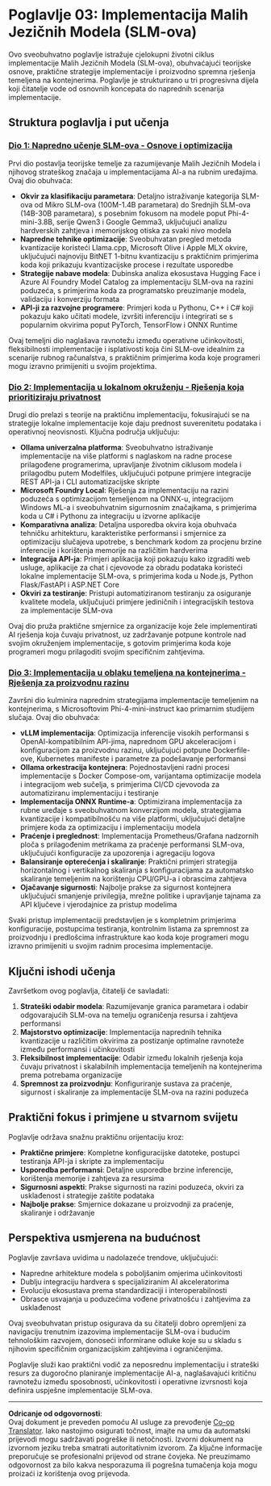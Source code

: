 <!--
CO_OP_TRANSLATOR_METADATA:
{
  "original_hash": "6cf75ae5b01949656a3ad41425c7ffe4",
  "translation_date": "2025-09-19T01:23:05+00:00",
  "source_file": "Module03/README.md",
  "language_code": "hr"
}
-->
# Poglavlje 03: Implementacija Malih Jezičnih Modela (SLM-ova)

Ovo sveobuhvatno poglavlje istražuje cjelokupni životni ciklus implementacije Malih Jezičnih Modela (SLM-ova), obuhvaćajući teorijske osnove, praktične strategije implementacije i proizvodno spremna rješenja temeljena na kontejnerima. Poglavlje je strukturirano u tri progresivna dijela koji čitatelje vode od osnovnih koncepata do naprednih scenarija implementacije.

## Struktura poglavlja i put učenja

### **[Dio 1: Napredno učenje SLM-ova - Osnove i optimizacija](./01.SLMAdvancedLearning.md)**
Prvi dio postavlja teorijske temelje za razumijevanje Malih Jezičnih Modela i njihovog strateškog značaja u implementacijama AI-a na rubnim uređajima. Ovaj dio obuhvaća:

- **Okvir za klasifikaciju parametara**: Detaljno istraživanje kategorija SLM-ova od Mikro SLM-ova (100M-1.4B parametara) do Srednjih SLM-ova (14B-30B parametara), s posebnim fokusom na modele poput Phi-4-mini-3.8B, serije Qwen3 i Google Gemma3, uključujući analizu hardverskih zahtjeva i memorijskog otiska za svaki nivo modela
- **Napredne tehnike optimizacije**: Sveobuhvatan pregled metoda kvantizacije koristeći Llama.cpp, Microsoft Olive i Apple MLX okvire, uključujući najnoviju BitNET 1-bitnu kvantizaciju s praktičnim primjerima koda koji prikazuju kvantizacijske procese i rezultate usporedbe
- **Strategije nabave modela**: Dubinska analiza ekosustava Hugging Face i Azure AI Foundry Model Catalog za implementaciju SLM-ova na razini poduzeća, s primjerima koda za programatsko preuzimanje modela, validaciju i konverziju formata
- **API-ji za razvojne programere**: Primjeri koda u Pythonu, C++ i C# koji pokazuju kako učitati modele, izvršiti inferenciju i integrirati se s popularnim okvirima poput PyTorch, TensorFlow i ONNX Runtime

Ovaj temeljni dio naglašava ravnotežu između operativne učinkovitosti, fleksibilnosti implementacije i isplativosti koja čini SLM-ove idealnim za scenarije rubnog računalstva, s praktičnim primjerima koda koje programeri mogu izravno primijeniti u svojim projektima.

### **[Dio 2: Implementacija u lokalnom okruženju - Rješenja koja prioritiziraju privatnost](./02.DeployingSLMinLocalEnv.md)**
Drugi dio prelazi s teorije na praktičnu implementaciju, fokusirajući se na strategije lokalne implementacije koje daju prednost suverenitetu podataka i operativnoj neovisnosti. Ključna područja uključuju:

- **Ollama univerzalna platforma**: Sveobuhvatno istraživanje implementacije na više platformi s naglaskom na radne procese prilagođene programerima, upravljanje životnim ciklusom modela i prilagodbu putem Modelfiles, uključujući potpune primjere integracije REST API-ja i CLI automatizacijske skripte
- **Microsoft Foundry Local**: Rješenja za implementaciju na razini poduzeća s optimizacijom temeljenom na ONNX-u, integracijom Windows ML-a i sveobuhvatnim sigurnosnim značajkama, s primjerima koda u C# i Pythonu za integraciju u izvorne aplikacije
- **Komparativna analiza**: Detaljna usporedba okvira koja obuhvaća tehničku arhitekturu, karakteristike performansi i smjernice za optimizaciju slučajeva upotrebe, s benchmark kodom za procjenu brzine inferencije i korištenja memorije na različitim hardverima
- **Integracija API-ja**: Primjeri aplikacija koji pokazuju kako izgraditi web usluge, aplikacije za chat i cjevovode za obradu podataka koristeći lokalne implementacije SLM-ova, s primjerima koda u Node.js, Python Flask/FastAPI i ASP.NET Core
- **Okviri za testiranje**: Pristupi automatiziranom testiranju za osiguranje kvalitete modela, uključujući primjere jediničnih i integracijskih testova za implementacije SLM-ova

Ovaj dio pruža praktične smjernice za organizacije koje žele implementirati AI rješenja koja čuvaju privatnost, uz zadržavanje potpune kontrole nad svojim okruženjem implementacije, s gotovim primjerima koda koje programeri mogu prilagoditi svojim specifičnim zahtjevima.

### **[Dio 3: Implementacija u oblaku temeljena na kontejnerima - Rješenja za proizvodnu razinu](./03.DeployingSLMinCloud.md)**
Završni dio kulminira naprednim strategijama implementacije temeljenim na kontejnerima, s Microsoftovim Phi-4-mini-instruct kao primarnim studijem slučaja. Ovaj dio obuhvaća:

- **vLLM implementacija**: Optimizacija inferencije visokih performansi s OpenAI-kompatibilnim API-jima, naprednom GPU akceleracijom i konfiguracijom za proizvodnu razinu, uključujući potpune Dockerfile-ove, Kubernetes manifeste i parametre za podešavanje performansi
- **Ollama orkestracija kontejnera**: Pojednostavljeni radni procesi implementacije s Docker Compose-om, varijantama optimizacije modela i integracijom web sučelja, s primjerima CI/CD cjevovoda za automatiziranu implementaciju i testiranje
- **Implementacija ONNX Runtime-a**: Optimizirana implementacija za rubne uređaje s sveobuhvatnom konverzijom modela, strategijama kvantizacije i kompatibilnošću na više platformi, uključujući detaljne primjere koda za optimizaciju i implementaciju modela
- **Praćenje i preglednost**: Implementacija Prometheus/Grafana nadzornih ploča s prilagođenim metrikama za praćenje performansi SLM-ova, uključujući konfiguracije za upozorenja i agregaciju logova
- **Balansiranje opterećenja i skaliranje**: Praktični primjeri strategija horizontalnog i vertikalnog skaliranja s konfiguracijama za automatsko skaliranje temeljenim na korištenju CPU/GPU-a i obrascima zahtjeva
- **Ojačavanje sigurnosti**: Najbolje prakse za sigurnost kontejnera uključujući smanjenje privilegija, mrežne politike i upravljanje tajnama za API ključeve i vjerodajnice za pristup modelima

Svaki pristup implementaciji predstavljen je s kompletnim primjerima konfiguracije, postupcima testiranja, kontrolnim listama za spremnost za proizvodnju i predlošcima infrastrukture kao koda koje programeri mogu izravno primijeniti u svojim radnim procesima implementacije.

## Ključni ishodi učenja

Završetkom ovog poglavlja, čitatelji će savladati:

1. **Strateški odabir modela**: Razumijevanje granica parametara i odabir odgovarajućih SLM-ova na temelju ograničenja resursa i zahtjeva performansi
2. **Majstorstvo optimizacije**: Implementacija naprednih tehnika kvantizacije u različitim okvirima za postizanje optimalne ravnoteže između performansi i učinkovitosti
3. **Fleksibilnost implementacije**: Odabir između lokalnih rješenja koja čuvaju privatnost i skalabilnih implementacija temeljenih na kontejnerima prema potrebama organizacije
4. **Spremnost za proizvodnju**: Konfiguriranje sustava za praćenje, sigurnost i skaliranje za implementacije SLM-ova na razini poduzeća

## Praktični fokus i primjene u stvarnom svijetu

Poglavlje održava snažnu praktičnu orijentaciju kroz:

- **Praktične primjere**: Kompletne konfiguracijske datoteke, postupci testiranja API-ja i skripte za implementaciju
- **Usporedba performansi**: Detaljne usporedbe brzine inferencije, korištenja memorije i zahtjeva za resursima
- **Sigurnosni aspekti**: Prakse sigurnosti na razini poduzeća, okviri za usklađenost i strategije zaštite podataka
- **Najbolje prakse**: Smjernice dokazane u proizvodnji za praćenje, skaliranje i održavanje

## Perspektiva usmjerena na budućnost

Poglavlje završava uvidima u nadolazeće trendove, uključujući:

- Napredne arhitekture modela s poboljšanim omjerima učinkovitosti
- Dublju integraciju hardvera s specijaliziranim AI akceleratorima
- Evoluciju ekosustava prema standardizaciji i interoperabilnosti
- Obrasce usvajanja u poduzećima vođene privatnošću i zahtjevima za usklađenost

Ovaj sveobuhvatan pristup osigurava da su čitatelji dobro opremljeni za navigaciju trenutnim izazovima implementacije SLM-ova i budućim tehnološkim razvojem, donoseći informirane odluke koje su u skladu s njihovim specifičnim organizacijskim zahtjevima i ograničenjima.

Poglavlje služi kao praktični vodič za neposrednu implementaciju i strateški resurs za dugoročno planiranje implementacije AI-a, naglašavajući kritičnu ravnotežu između sposobnosti, učinkovitosti i operativne izvrsnosti koja definira uspješne implementacije SLM-ova.

---

**Odricanje od odgovornosti**:  
Ovaj dokument je preveden pomoću AI usluge za prevođenje [Co-op Translator](https://github.com/Azure/co-op-translator). Iako nastojimo osigurati točnost, imajte na umu da automatski prijevodi mogu sadržavati pogreške ili netočnosti. Izvorni dokument na izvornom jeziku treba smatrati autoritativnim izvorom. Za ključne informacije preporučuje se profesionalni prijevod od strane čovjeka. Ne preuzimamo odgovornost za bilo kakva nesporazuma ili pogrešna tumačenja koja mogu proizaći iz korištenja ovog prijevoda.